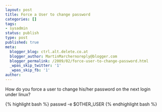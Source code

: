 ```yaml
---
layout: post
title: Force a User to change password
categories: []
tags:
- sysadmin
status: publish
type: post
published: true
meta:
  blogger_blog: ctrl.alt.delete.co.at
  blogger_author: MartinMarchernoreply@blogger.com
  blogger_permalink: /2009/02/force-user-to-change-password.html
  _wpas_skip_twitter: '1'
  _wpas_skip_fb: '1'
author: 
---
```

How do you force a user to change his/her password on the next login under linux?

{% highlight bash %}
passwd -e $OTHER_USER
{% endhighlight bash %}
